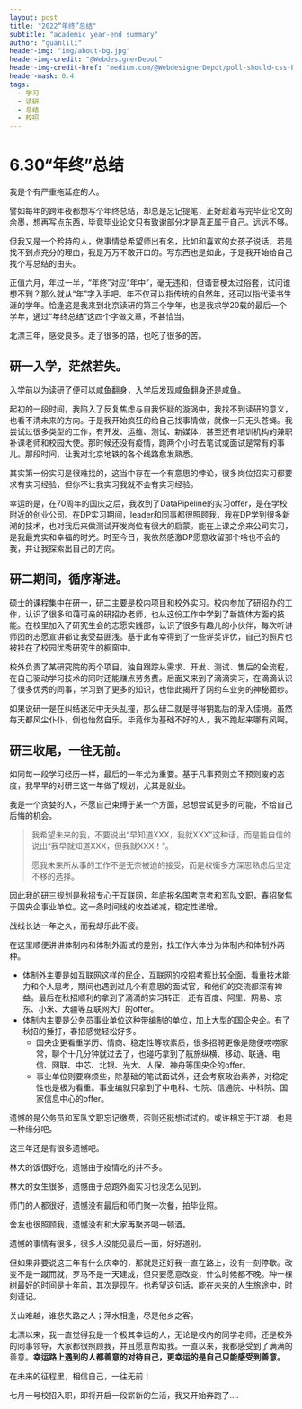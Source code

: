 ```yaml
---
layout: post
title: "2022“年终”总结"
subtitle: "academic year-end summary"
author: "guanlili"
header-img: "img/about-bg.jpg"
header-img-credit: "@WebdesignerDepot"
header-img-credit-href: "medium.com/@WebdesignerDepot/poll-should-css-become-more-like-a-programming-language-c74eb26a4270"
header-mask: 0.4
tags:
  - 学习
  - 读研
  - 总结
  - 校招
---
```


# **6.30“年终”总结**

我是个有严重拖延症的人。

譬如每年的跨年夜都想写个年终总结，却总是忘记提笔，正好趁着写完毕业论文的余墨，想再写点东西，毕竟毕业论文只有致谢部分才是真正属于自己。远远不够。

但我又是一个矜持的人，做事情总希望师出有名，比如和喜欢的女孩子说话，若是找不到点充分的理由，我是万万不敢开口的。写东西也是如此，于是我开始给自己找个写总结的由头。

正值六月，年过一半，“年终”对应“年中”，毫无违和，但谐音梗太过俗套，试问谁想不到？那么就从“年”字入手吧。年不仅可以指传统的自然年，还可以指代读书生涯的学年。恰逢这是我来到北京读研的第三个学年，也是我求学20载的最后一个学年，通过“年终总结”这四个字做文章，不甚恰当。 

北漂三年，感受良多。走了很多的路，也吃了很多的苦。

## 研一入学，茫然若失。

入学前以为读研了便可以咸鱼翻身，入学后发现咸鱼翻身还是咸鱼。

起初的一段时间，我陷入了反复焦虑与自我怀疑的漩涡中，我找不到读研的意义，也看不清未来的方向。于是我开始疯狂的给自己找事情做，就像一只无头苍蝇。我尝试过很多类型的工作，有开发、运维、测试、新媒体，甚至还有培训机构的兼职补课老师和校园大使。那时候还没有疫情，跑两个小时去笔试或面试是常有的事儿。那段时间，让我对北京地铁的各个线路愈发熟悉。

其实第一份实习是很难找的，这当中存在一个有意思的悖论，很多岗位招实习都要求有实习经验，但你不让我实习我就不会有实习经验。

幸运的是，在70周年的国庆之后，我收到了DataPipeline的实习offer，是在学校附近的创业公司。在DP实习期间，leader和同事都很照顾我，我在DP学到很多新潮的技术，也对我后来做测试开发岗位有很大的启蒙。能在上课之余来公司实习，是我最充实和幸福的时光。时至今日，我依然感激DP愿意收留那个啥也不会的我，并让我探索出自己的方向。

## 研二期间，循序渐进。

硕士的课程集中在研一，研二主要是校内项目和校外实习。校内参加了研招办的工作，认识了很多和蔼可亲的研招办老师，也从这份工作中学到了新媒体方面的技能。在校里加入了研究生会的志愿实践部，认识了很多有趣儿的小伙伴，每次听讲师团的志愿宣讲都让我受益匪浅。基于此有幸得到了一些评奖评优，自己的照片也被挂在了校园优秀研究生的橱窗中。

校外负责了某研究院的两个项目，独自跟踪从需求、开发、测试、售后的全流程，在自己驱动学习技术的同时还能赚点劳务费。后面又来到了滴滴实习，在滴滴认识了很多优秀的同事，学习到了更多的知识，也借此揭开了网约车业务的神秘面纱。

如果说研一是在纠结迷茫中无头乱撞，那么研二就是寻得钥匙后的渐入佳境。虽然每天都风尘仆仆，倒也怡然自乐，毕竟作为基础不好的人，我不跑起来哪有风啊。

## 研三收尾，一往无前。

如同每一段学习经历一样，最后的一年尤为重要。基于凡事预则立不预则废的态度，我早早的对研三这一年做了规划，尤其是就业。

我是一个贪婪的人，不愿自己束缚于某一个方面，总想尝试更多的可能，不给自己后悔的机会。

> 我希望未来的我，不要说出“早知道XXX，我就XXX”这种话，而是能自信的说出“我早就知道XXX，但我就XXX！”。
>
> 愿我未来所从事的工作不是无奈被迫的接受，而是权衡多方深思熟虑后坚定不移的选择。

因此我的研三规划是秋招专心于互联网，年底报名国考京考和军队文职，春招聚焦于国央企事业单位。这一条时间线的收益递减，稳定性递增。

战线长达一年之久，而我却乐此不疲。

在这里顺便讲讲体制内和体制外面试的差别，找工作大体分为体制内和体制外两种。

- 体制外主要是如互联网这样的民企，互联网的校招考察比较全面，看重技术能力和个人思考，期间也遇到过几个有意思的面试官，和他们的交流都深有裨益。最后在秋招顺利的拿到了滴滴的实习转正，还有百度、阿里、网易、京东、小米、大疆等互联网大厂的offer。
- 体制内主要是公务员事业单位这种带编制的单位，加上大型的国企央企。有了秋招的捶打，春招感觉轻松好多。
  - 国央企更看重学历、情商、稳定性等软素质，很多招聘更像是随便唠唠家常，聊个十几分钟就过去了，也碰巧拿到了航旅纵横、移动、联通、电信、网联、中芯、北银、光大、人保、神舟等国央企的offer。
  - 事业单位则要麻烦些，除基础的笔试面试外，还会考察政治素养，对稳定性也是极为看重。事业编就只拿到了中电科、七院、信通院、中科院、国家信息中心的offer。

遗憾的是公务员和军队文职忘记缴费，否则还挺想试试的。或许相忘于江湖，也是一种缘分吧。

这三年还是有很多遗憾吧。

林大的饭很好吃，遗憾由于疫情吃的并不多。

林大的女生很多，遗憾由于总跑外面实习也没怎么见到。

师门的人都很好，遗憾没有最后和师门聚一次餐，拍毕业照。

舍友也很照顾我，遗憾没有和大家再聚齐喝一顿酒。

遗憾的事情有很多，很多人没能见最后一面，好好道别。

但如果非要说这三年有什么庆幸的，那就是还好我一直在路上，没有一刻停歇。改变不是一蹴而就，罗马不是一天建成，但只要愿意改变，什么时候都不晚。种一棵树最好的时间是十年前，其次是现在。也希望这句话，能在未来的人生旅途中，时刻谨记。

关山难越，谁悲失路之人；萍水相逢，尽是他乡之客。

北漂以来，我一直觉得我是一个极其幸运的人，无论是校内的同学老师，还是校外的同事领导，大家都很照顾我，并且愿意帮助我。一直以来，我都感受到了满满的善意。**幸运路上遇到的人都善意的对待自己，更幸运的是自己只能感受到善意。**

在未来的征程里，相信自己，一往无前！

七月一号校招入职，即将开启一段崭新的生活，我又开始奔跑了....
